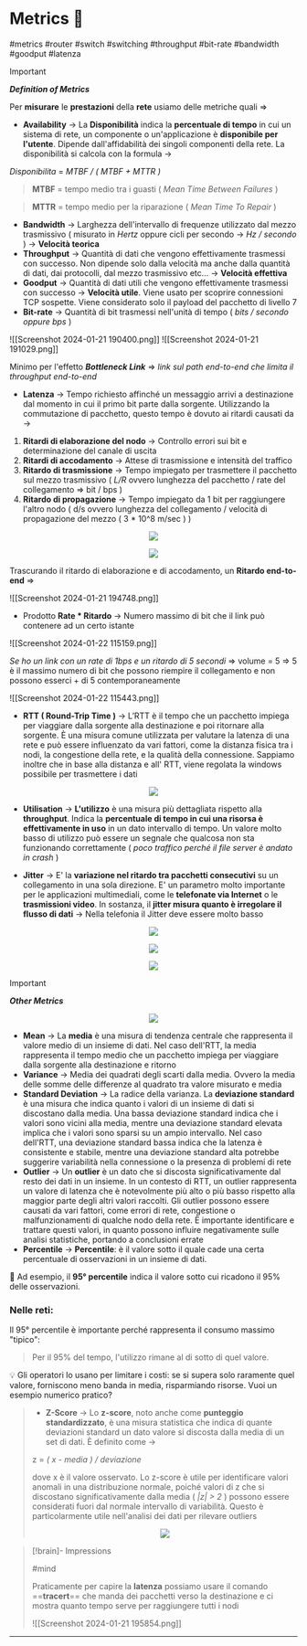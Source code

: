 # Metrics 📡

#metrics #router #switch #switching #throughput #bit-rate #bandwidth #goodput #latenza

> [!IMPORTANT]
> 
> ***Definition of Metrics***
> 
> Per **misurare** le **prestazioni** della **rete** usiamo delle metriche quali =>
> 
> - **Availability** -> La **Disponibilità** indica la **percentuale di tempo** in cui un sistema di rete, un componente o un'applicazione è **disponibile per l'utente**. Dipende dall'affidabilità dei singoli componenti della rete. La disponibilità si calcola con la formula ->
> 
> *Disponibilita* = *MTBF / ( MTBF + MTTR )​*
> 
> > **MTBF** = tempo medio tra i guasti ( _Mean Time Between Failures_ )
> 
> > **MTTR** = tempo medio per la riparazione ( _Mean Time To Repair_ )
> 
> - **Bandwidth** -> Larghezza dell'intervallo di frequenze utilizzato dal mezzo trasmissivo ( misurato in *Hertz* oppure cicli per secondo -> *Hz / secondo* ) -> **Velocità teorica**
> - **Throughput** -> Quantità di dati che vengono effettivamente trasmessi con successo. Non dipende solo dalla velocità ma anche dalla quantità di dati, dai protocolli, dal mezzo trasmissivo etc... -> **Velocità effettiva**
> -  **Goodput** -> Quantità di dati utili che vengono effettivamente trasmessi con successo -> **Velocità utile**. Viene usato per scoprire connessioni TCP sospette. Viene considerato solo il payload del pacchetto di livello 7
> - **Bit-rate** -> Quantità di bit trasmessi nell'unità di tempo ( *bits / secondo oppure bps* ) 
>
> ![[Screenshot 2024-01-21 190400.png]]
> ![[Screenshot 2024-01-21 191029.png]]
>
> Minimo per l'effetto ***Bottleneck Link*** => *link sul path end-to-end che limita il throughput end-to-end*
> 
> - **Latenza** -> Tempo richiesto affinché un messaggio arrivi a destinazione dal momento in cui il primo bit parte dalla sorgente. Utilizzando la commutazione di pacchetto, questo tempo è dovuto ai ritardi causati da ->
> 1. **Ritardi di elaborazione del nodo** -> Controllo errori sui bit e determinazione del canale di uscita
> 2. **Ritardi di accodamento** -> Attese di trasmissione e intensità del traffico
> 3. **Ritardo di trasmissione** -> Tempo impiegato per trasmettere il pacchetto sul mezzo trasmissivo ( *L/R* ovvero lunghezza del pacchetto / rate del collegamento => bit / bps )
> 4. **Ritardo di propagazione** -> Tempo impiegato da 1 bit per raggiungere l'altro nodo ( d/s ovvero lunghezza del collegamento / velocità di propagazione del mezzo ( 3 \* 10^8 m/sec ) )
> 
> <p align="center"><img src="img/Screenshot 2025-05-04 100140.png" /></p>
> <p align="center"><img src="img/Screenshot 2024-01-21 192647.png" /></p> 
> 
> Trascurando il ritardo di elaborazione e di accodamento, un **Ritardo end-to-end** =>
> 
> ![[Screenshot 2024-01-21 194748.png]]
>
> - Prodotto **Rate \* Ritardo** -> Numero massimo di bit che il link può contenere ad un certo istante
> 
> ![[Screenshot 2024-01-22 115159.png]]
> 
> *Se ho un link con un rate di 1bps e un ritardo di 5 secondi* => volume = 5 => 5 è il massimo numero di bit che possono riempire il collegamento e non possono esserci + di 5 contemporaneamente
> 
> ![[Screenshot 2024-01-22 115443.png]]
> 
> - **RTT ( Round-Trip Time )** -> L’RTT è il tempo che un pacchetto impiega per viaggiare dalla sorgente alla destinazione e poi ritornare alla sorgente. È una misura comune utilizzata per valutare la latenza di una rete e può essere influenzato da vari fattori, come la distanza fisica tra i nodi, la congestione della rete, e la qualità della connessione. Sappiamo inoltre che in base alla distanza e all' RTT, viene regolata la windows possibile per trasmettere i dati
> 
> <p align="center"><img src="img/Screenshot 2025-05-04 100554.png" /></p>
> 
> - **Utilisation** -> **L'utilizzo** è una misura più dettagliata rispetto alla **throughput**. Indica la **percentuale di tempo in cui una risorsa è effettivamente in uso** in un dato intervallo di tempo. Un valore molto basso di utilizzo può essere un segnale che qualcosa non sta funzionando correttamente ( _poco traffico perché il file server è andato in crash_ )
> 
> - **Jitter** -> E' la **variazione nel ritardo tra pacchetti consecutivi** su un collegamento in una sola direzione. E' un parametro molto importante per le applicazioni multimediali, come le **telefonate via Internet** o le **trasmissioni video**. In sostanza, il **jitter misura quanto è irregolare il flusso di dati** -> Nella telefonia il Jitter deve essere molto basso
> 
> <p align="center"><img src="img/Screenshot 2025-05-04 101629.png" /></p>
> <p align="center"><img src="img/Screenshot 2025-05-04 101731.png" /></p>
> <p align="center"><img src="img/Screenshot 2025-05-04 101839.png" /></p>
>

> [!IMPORTANT]
> 
> ***Other Metrics***
> 
> <p align="center"><img src="img/Screenshot 2025-05-04 102746.png" /></p>
> 
> - **Mean** -> La **media** è una misura di tendenza centrale che rappresenta il valore medio di un insieme di dati. Nel caso dell'RTT, la media rappresenta il tempo medio che un pacchetto impiega per viaggiare dalla sorgente alla destinazione e ritorno
> - **Variance** -> Media dei quadrati degli scarti dalla media. Ovvero la media delle somme delle differenze al quadrato tra valore misurato e media 
> - **Standard Deviation** -> La radice della varianza. La **deviazione standard** è una misura che indica quanto i valori di un insieme di dati si discostano dalla media. Una bassa deviazione standard indica che i valori sono vicini alla media, mentre una deviazione standard elevata implica che i valori sono sparsi su un ampio intervallo. Nel caso dell'RTT, una deviazione standard bassa indica che la latenza è consistente e stabile, mentre una deviazione standard alta potrebbe suggerire variabilità nella connessione o la presenza di problemi di rete
> - **Outlier** -> Un **outlier** è un dato che si discosta significativamente dal resto dei dati in un insieme. In un contesto di RTT, un outlier rappresenta un valore di latenza che è notevolmente più alto o più basso rispetto alla maggior parte degli altri valori raccolti. Gli outlier possono essere causati da vari fattori, come errori di rete, congestione o malfunzionamenti di qualche nodo della rete. È importante identificare e trattare questi valori, in quanto possono influire negativamente sulle analisi statistiche, portando a conclusioni errate
> - **Percentile** -> **Percentile**: è il valore sotto il quale cade una certa percentuale di osservazioni in un insieme di dati.

🔹 Ad esempio, il **95° percentile** indica il valore sotto cui ricadono il 95% delle osservazioni.

### Nelle reti:

Il 95° percentile è importante perché rappresenta il consumo massimo "tipico":

> Per il 95% del tempo, l'utilizzo rimane al di sotto di quel valore.

💡 Gli operatori lo usano per limitare i costi: se si supera solo raramente quel valore, forniscono meno banda in media, risparmiando risorse. Vuoi un esempio numerico pratico?
> - **Z-Score** -> Lo **z-score**, noto anche come **punteggio standardizzato**, è una misura statistica che indica di quante deviazioni standard un dato valore si discosta dalla media di un set di dati. È definito come ->
> 
> z = *( x - media ) / deviazione*
> 
> dove x è il valore osservato. Lo z-score è utile per identificare valori anomali in una distribuzione normale, poiché valori di z che si discostano significativamente dalla media ( _|z| > 2_ ) possono essere considerati fuori dal normale intervallo di variabilità. Questo è particolarmente utile nell'analisi dei dati per rilevare outliers
> 
> <p align="center"><img src="img/Screenshot 2025-05-04 101018.png" /></p> 
>

> [!brain]- Impressions
> 
> #mind
> 
> Praticamente per capire la **latenza** possiamo usare il comando ==**tracert**== che manda dei pacchetti verso la destinazione e ci mostra quanto tempo serve per raggiungere tutti i nodi
> 
> ![[Screenshot 2024-01-21 195854.png]]
> 

---